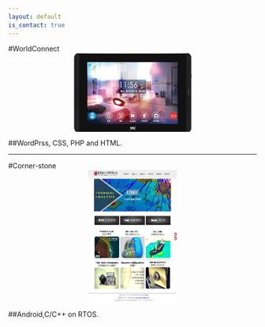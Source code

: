 ```yaml
---
layout: default
is_contact: true
---
```

#WorldConnect
<img src="VIA_WorldConnect.png" style="width:240px;height:160px;display:block; margin:auto;"/>

##WordPrss, CSS, PHP and HTML.

---

#Corner-stone
<img src="corner-stone.png" style="width:180px;height:270px;display:block; margin:auto;"/>

##Android,C/C++ on RTOS.

